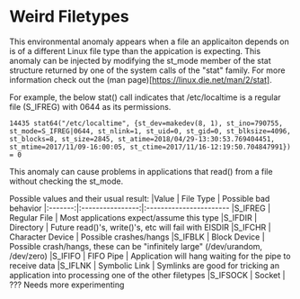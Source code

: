 Weird Filetypes
===============

This environmental anomaly appears when a file an applicaiton depends on is
of a different Linux file type than the appication is expecting.  This
anomaly can be injected by modifying the st_mode member of the stat
structure returned by one of the system calls of the "stat" family.  For
more information check out the (man page)[https://linux.die.net/man/2/stat].

For example, the below stat() call indicates that /etc/localtime is a
regular file (S_IFREG) with 0644 as its permissions.
```
14435 stat64("/etc/localtime", {st_dev=makedev(8, 1), st_ino=790755, st_mode=S_IFREG|0644, st_nlink=1, st_uid=0, st_gid=0, st_blksize=4096, st_blocks=8, st_size=2845, st_atime=2018/04/29-13:30:53.769404451, st_mtime=2017/11/09-16:00:05, st_ctime=2017/11/16-12:19:50.704847991}) = 0
```

This anomaly can cause problems in applications that read() from a file
without checking the st_mode.

Possible values and their usual result:
|Value    | File Type        | Possible bad behavior
|:-------:|:----------------:|:-----------------------
|S_IFREG  | Regular File     | Most applications expect/assume this type
|S_IFDIR  | Directory        | Future read()'s, write()'s, etc will fail with EISDIR
|S_IFCHR  | Character Device | Possible crashes/hangs
|S_IFBLK  | Block Device     | Possible crash/hangs, these can be "infinitely large" (/dev/urandom, /dev/zero)
|S_IFIFO  | FIFO Pipe        | Application will hang waiting for the pipe to receive data
|S_IFLNK  | Symbolic Link    | Symlinks are good for tricking an application into processing one of the other filetypes
|S_IFSOCK | Socket           | ??? Needs more experimenting

```

